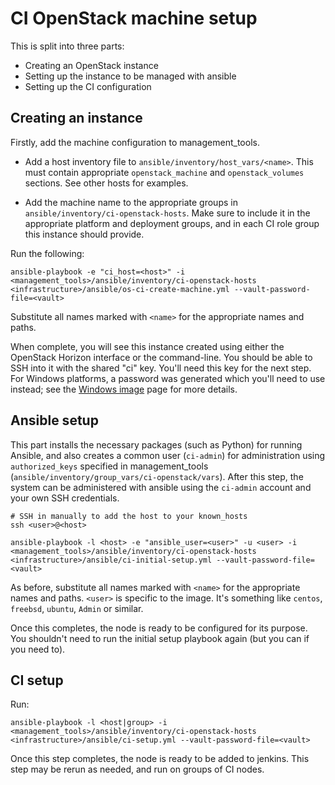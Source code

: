 # CI OpenStack machine setup

This is split into three parts:

- Creating an OpenStack instance
- Setting up the instance to be managed with ansible
- Setting up the CI configuration

## Creating an instance

Firstly, add the machine configuration to management_tools.

- Add a host inventory file to `ansible/inventory/host_vars/<name>`.
  This must contain appropriate `openstack_machine` and
  `openstack_volumes` sections.  See other hosts for examples.

- Add the machine name to the appropriate groups in
  `ansible/inventory/ci-openstack-hosts`.  Make sure to include it in
  the appropriate platform and deployment groups, and in each CI role
  group this instance should provide.

Run the following:

```
ansible-playbook -e "ci_host=<host>" -i <management_tools>/ansible/inventory/ci-openstack-hosts <infrastructure>/ansible/os-ci-create-machine.yml --vault-password-file=<vault>
```

Substitute all names marked with `<name>` for the appropriate names
and paths.

When complete, you will see this instance created using either the
OpenStack Horizon interface or the command-line.  You should be able
to SSH into it with the shared "ci" key.  You'll need this key for the
next step.  For Windows platforms, a password was generated which
you'll need to use instead; see the [Windows image](windows-image.md)
page for more details.

## Ansible setup

This part installs the necessary packages (such as Python) for running
Ansible, and also creates a common user (`ci-admin`) for
administration using `authorized_keys` specified in management_tools
(`ansible/inventory/group_vars/ci-openstack/vars`).  After this step,
the system can be administered with ansible using the `ci-admin`
account and your own SSH credentials.

```
# SSH in manually to add the host to your known_hosts
ssh <user>@<host>

ansible-playbook -l <host> -e "ansible_user=<user>" -u <user> -i <management_tools>/ansible/inventory/ci-openstack-hosts <infrastructure>/ansible/ci-initial-setup.yml --vault-password-file=<vault>
```

As before, substitute all names marked with `<name>` for the
appropriate names and paths.  `<user>` is specific to the image.  It's
something like `centos`, `freebsd`, `ubuntu`, `Admin` or similar.

Once this completes, the node is ready to be configured for its
purpose.  You shouldn't need to run the initial setup playbook again
(but you can if you need to).

## CI setup

Run:

```
ansible-playbook -l <host|group> -i <management_tools>/ansible/inventory/ci-openstack-hosts <infrastructure>/ansible/ci-setup.yml --vault-password-file=<vault>
```

Once this step completes, the node is ready to be added to jenkins.
This step may be rerun as needed, and run on groups of CI nodes.
